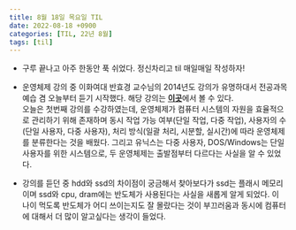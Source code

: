```yaml
---
title: 8월 18일 목요일 TIL
date: 2022-08-18 +0900
categories: [TIL, 22년 8월]
tags: [til]
---
```


- 구루 끝나고 아주 한동안 푹 쉬었다. 정신차리고 til 매일매일 작성하자!


- 운영체제 강의 중 이화여대 반효경 교수님의 2014년도 강의가 유명하대서 전공과목 예습 겸 오늘부터 듣기 시작했다. 해당 강의는 [**이곳**](http://www.kocw.net/home/cview.do?cid=3646706b4347ef09)에서 볼 수 있다.  
오늘은 첫번째 강의를 수강하였는데, 운영체제가 컴퓨터 시스템의 자원을 효율적으로 관리하기 위해 존재하며 동시 작업 가능 여부(단일 작업, 다중 작업), 사용자의 수(단일 사용자, 다중 사용자), 처리 방식(일괄 처리, 시분할, 실시간)에 따라 운영체제를 분류한다는 것을 배웠다. 그리고 유닉스는 다중 사용자, DOS/Windows는 단일 사용자를 위한 시스템으로, 두 운영체제는 출발점부터 다르다는 사실을 알 수 있었다.  
- 강의를 듣던 중 hdd와 ssd의 차이점이 궁금해서 찾아보다가 ssd는 플래시 메모리이며 ssd와 cpu, dram에는 반도체가 사용된다는 사실을 새롭게 알게 되었다. 이 나이 먹도록 반도체가 어디 쓰이는지도 잘 몰랐다는 것이 부끄러움과 동시에 컴퓨터에 대해서 더 많이 알고싶다는 생각이 들었다.
